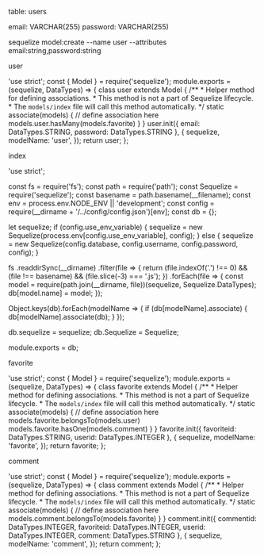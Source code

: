 table: users

email: VARCHAR(255)
password: VARCHAR(255)

sequelize model:create --name user --attributes email:string,password:string

user

'use strict';
const {
  Model
} = require('sequelize');
module.exports = (sequelize, DataTypes) => {
  class user extends Model {
    /**
     * Helper method for defining associations.
     * This method is not a part of Sequelize lifecycle.
     * The `models/index` file will call this method automatically.
     */
    static associate(models) {
      // define association here
      models.user.hasMany(models.favorite)
    }
  }
  user.init({
    email: DataTypes.STRING,
    password: DataTypes.STRING
  }, {
    sequelize,
    modelName: 'user',
  });
  return user;
};

index

'use strict';

const fs = require('fs');
const path = require('path');
const Sequelize = require('sequelize');
const basename = path.basename(__filename);
const env = process.env.NODE_ENV || 'development';
const config = require(__dirname + '/../config/config.json')[env];
const db = {};

let sequelize;
if (config.use_env_variable) {
  sequelize = new Sequelize(process.env[config.use_env_variable], config);
} else {
  sequelize = new Sequelize(config.database, config.username, config.password, config);
}

fs
  .readdirSync(__dirname)
  .filter(file => {
    return (file.indexOf('.') !== 0) && (file !== basename) && (file.slice(-3) === '.js');
  })
  .forEach(file => {
    const model = require(path.join(__dirname, file))(sequelize, Sequelize.DataTypes);
    db[model.name] = model;
  });

Object.keys(db).forEach(modelName => {
  if (db[modelName].associate) {
    db[modelName].associate(db);
  }
});

db.sequelize = sequelize;
db.Sequelize = Sequelize;

module.exports = db;


favorite

'use strict';
const {
  Model
} = require('sequelize');
module.exports = (sequelize, DataTypes) => {
  class favorite extends Model {
    /**
     * Helper method for defining associations.
     * This method is not a part of Sequelize lifecycle.
     * The `models/index` file will call this method automatically.
     */
    static associate(models) {
      // define association here
      models.favorite.belongsTo(models.user)
      models.favorite.hasOne(models.comment)
    }
  }
  favorite.init({
    favoriteid: DataTypes.STRING,
    userid: DataTypes.INTEGER
  }, {
    sequelize,
    modelName: 'favorite',
  });
  return favorite;
};

comment

'use strict';
const {
  Model
} = require('sequelize');
module.exports = (sequelize, DataTypes) => {
  class comment extends Model {
    /**
     * Helper method for defining associations.
     * This method is not a part of Sequelize lifecycle.
     * The `models/index` file will call this method automatically.
     */
    static associate(models) {
      // define association here
      models.comment.belongsTo(models.favorite)
    }
  }
  comment.init({
    commentid: DataTypes.INTEGER,
    favoriteid: DataTypes.INTEGER,
    userid: DataTypes.INTEGER,
    comment: DataTypes.STRING
  }, {
    sequelize,
    modelName: 'comment',
  });
  return comment;
};
